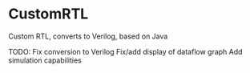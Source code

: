 # CustomRTL
Custom RTL, converts to Verilog, based on Java

TODO:
Fix conversion to Verilog
Fix/add display of dataflow graph
Add simulation capabilities
